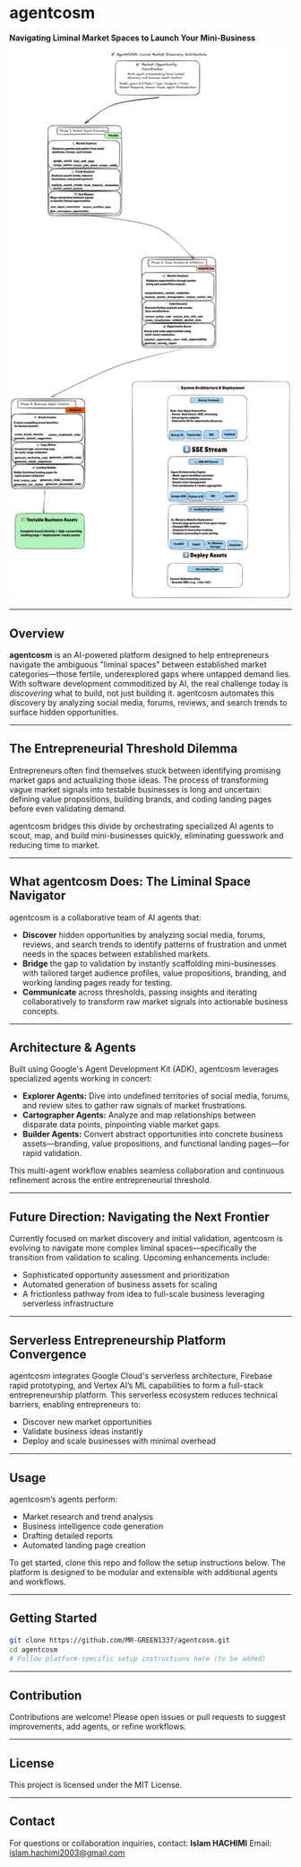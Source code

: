 # agentcosm

**Navigating Liminal Market Spaces to Launch Your Mini-Business**

![App](App.png)

---

## Overview

**agentcosm** is an AI-powered platform designed to help entrepreneurs navigate the ambiguous "liminal spaces" between established market categories—those fertile, underexplored gaps where untapped demand lies.
With software development commoditized by AI, the real challenge today is *discovering* what to build, not just building it. agentcosm automates this discovery by analyzing social media, forums, reviews, and search trends to surface hidden opportunities.

---

## The Entrepreneurial Threshold Dilemma

Entrepreneurs often find themselves stuck between identifying promising market gaps and actualizing those ideas. The process of transforming vague market signals into testable businesses is long and uncertain: defining value propositions, building brands, and coding landing pages before even validating demand.

agentcosm bridges this divide by orchestrating specialized AI agents to scout, map, and build mini-businesses quickly, eliminating guesswork and reducing time to market.

---

## What agentcosm Does: The Liminal Space Navigator

agentcosm is a collaborative team of AI agents that:

* **Discover** hidden opportunities by analyzing social media, forums, reviews, and search trends to identify patterns of frustration and unmet needs in the spaces between established markets.
* **Bridge** the gap to validation by instantly scaffolding mini-businesses with tailored target audience profiles, value propositions, branding, and working landing pages ready for testing.
* **Communicate** across thresholds, passing insights and iterating collaboratively to transform raw market signals into actionable business concepts.

---

## Architecture & Agents

Built using Google's Agent Development Kit (ADK), agentcosm leverages specialized agents working in concert:

* **Explorer Agents:** Dive into undefined territories of social media, forums, and review sites to gather raw signals of market frustrations.
* **Cartographer Agents:** Analyze and map relationships between disparate data points, pinpointing viable market gaps.
* **Builder Agents:** Convert abstract opportunities into concrete business assets—branding, value propositions, and functional landing pages—for rapid validation.

This multi-agent workflow enables seamless collaboration and continuous refinement across the entire entrepreneurial threshold.

---

## Future Direction: Navigating the Next Frontier

Currently focused on market discovery and initial validation, agentcosm is evolving to navigate more complex liminal spaces—specifically the transition from validation to scaling. Upcoming enhancements include:

* Sophisticated opportunity assessment and prioritization
* Automated generation of business assets for scaling
* A frictionless pathway from idea to full-scale business leveraging serverless infrastructure

---

## Serverless Entrepreneurship Platform Convergence

agentcosm integrates Google Cloud's serverless architecture, Firebase rapid prototyping, and Vertex AI’s ML capabilities to form a full-stack entrepreneurship platform. This serverless ecosystem reduces technical barriers, enabling entrepreneurs to:

* Discover new market opportunities
* Validate business ideas instantly
* Deploy and scale businesses with minimal overhead

---

## Usage

agentcosm’s agents perform:

* Market research and trend analysis
* Business intelligence code generation
* Drafting detailed reports
* Automated landing page creation

To get started, clone this repo and follow the setup instructions below. The platform is designed to be modular and extensible with additional agents and workflows.

---

## Getting Started

```bash
git clone https://github.com/MR-GREEN1337/agentcosm.git
cd agentcosm
# Follow platform-specific setup instructions here (to be added)
```

---

## Contribution

Contributions are welcome! Please open issues or pull requests to suggest improvements, add agents, or refine workflows.

---

## License

This project is licensed under the MIT License.

---

## Contact

For questions or collaboration inquiries, contact:
**Islam HACHIMI**
Email: [islam.hachimi2003@gmail.com](mailto:islam.hachimi2003@gmail.com)
